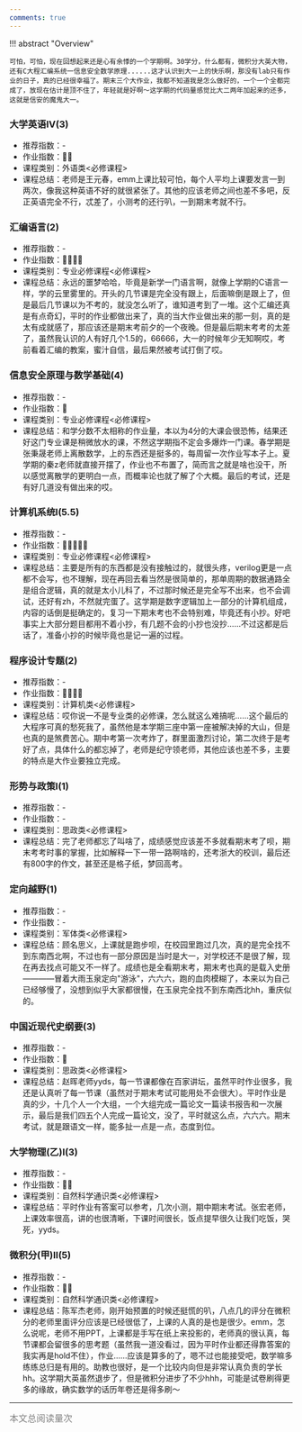 ```yaml
---
comments: true
---
```


!!! abstract "Overview"

    可怕，可怕，现在回想起来还是心有余悸的一个学期啊。30学分，什么都有，微积分大英大物，还有C大程汇编系统一信息安全数学原理......这才认识到大一上的快乐啊，那没有lab只有作业的日子，真的已经很幸福了。期末三个大作业，我都不知道我是怎么做好的，一个一个全都完成了，放现在估计是顶不住了，年轻就是好啊～这学期的代码量感觉比大二两年加起来的还多，这就是信安的魔鬼大一。
    
### 大学英语IV(3)
- 推荐指数：-
- 作业指数：:star2::star2:
- 课程类别：外语类<必修课程>
- 课程总结：老师是王元春，emm上课比较可怕，每个人平均上课要发言一到两次，像我这种英语不好的就很紧张了。其他的应该老师之间也差不多吧，反正英语完全不行，忒差了，小测考的还行叭，一到期末考就不行。

### 汇编语言(2)
- 推荐指数：-
- 作业指数：:star2::star2::star2::star2:
- 课程类别：专业必修课程<必修课程>
- 课程总结：永远的噩梦哈哈，毕竟是新学一门语言啊，就像上学期的C语言一样，学的云里雾里的。开头的几节课是完全没有跟上，后面嘛倒是跟上了，但是最后几节课以为不考的，就没怎么听了，谁知道考到了一堆。这个汇编还真是有点奇幻，平时的作业都做出来了，真的当大作业做出来的那一刻，真的是太有成就感了，那应该还是期末考前夕的一个夜晚。但是最后期末考考的太差了，虽然我认识的人有好几个1.5的，66666，大一的时候年少无知啊哎，考前看着汇编的教案，蜜汁自信，最后果然被考试打倒了哎。

### 信息安全原理与数学基础(4)
- 推荐指数：-
- 作业指数：:star2:
- 课程类别：专业必修课程<必修课程>
- 课程总结：和学分数不太相称的作业量，本以为4分的大课会很恐怖，结果还好这门专业课是稍微放水的课，不然这学期指不定会多爆炸一门课。春学期是张秉晟老师上离散数学，上的东西还是挺多的，每周留一次作业写本子上。夏学期的秦z老师就直接开摆了，作业也不布置了，简而言之就是啥也没干，所以感觉离散学的更明白一点，而概率论也就了解了个大概。最后的考试，还是有好几道没有做出来的哎。

### 计算机系统I(5.5)
- 推荐指数：-
- 作业指数：:star2::star2::star2::star2::star2:
- 课程类别：专业必修课程<必修课程>
- 课程总结：主要是所有的东西都是没有接触过的，就很头疼，verilog更是一点都不会写，也不理解，现在再回去看当然是很简单的，那单周期的数据通路全是组合逻辑，真的就是太小儿科了，不过那时候还是完全写不出来，也不会调试，还好有zh，不然就完蛋了。这学期是数字逻辑加上一部分的计算机组成，内容的话倒是挺确定的，复习一下期末考也不会特别难，毕竟还有小抄。好吧事实上大部分题目都用不着小抄，有几题不会的小抄也没抄......不过这都是后话了，准备小抄的时候毕竟也是记一遍的过程。

### 程序设计专题(2)
- 推荐指数：-
- 作业指数：:star2::star2::star2::star2:
- 课程类别：计算机类<必修课程>
- 课程总结：哎你说一不是专业类的必修课，怎么就这么难搞呢......这个最后的大程序可真的愁死我了，虽然他是本学期三座中第一座被解决掉的大山，但是也真的是煞费苦心。期中考第一次考炸了，群里面激烈讨论，第二次终于是考好了点，具体什么的都忘掉了，老师是纪守领老师，其他应该也差不多，主要的特点是大作业要独立完成。

### 形势与政策I(1)
- 推荐指数：-
- 作业指数：-
- 课程类别：思政类<必修课程>
- 课程总结：完了老师都忘了叫啥了，成绩感觉应该差不多就看期末考了呗，期末考考时事的掌握，比如解释一下一带一路啊啥的，还考浙大的校训，最后还有800字的作文，甚至还是格子纸，梦回高考。

### 定向越野(1)
- 推荐指数：-
- 作业指数：-
- 课程类别：军体类<必修课程>
- 课程总结：顾名思义，上课就是跑步呗，在校园里跑过几次，真的是完全找不到东南西北啊，不过也有一部分原因是当时是大一，对学校还不是很了解，现在再去找点可能又不一样了。成绩也是全看期末考，期末考也真的是载入史册————冒着大雨玉泉定向"游泳"，六六六，跑的血肉模糊了，本来以为自己已经够慢了，没想到似乎大家都很慢，在玉泉完全找不到东南西北hh，重庆似的。

### 中国近现代史纲要(3)
- 推荐指数：-
- 作业指数：:star2:
- 课程类别：思政类<必修课程>
- 课程总结：赵晖老师yyds，每一节课都像在百家讲坛，虽然平时作业很多，我还是认真听了每一节课（虽然对于期末考试可能用处不会很大）。平时作业是真的少，十几个人一个大组，一个大组完成一篇论文一篇读书报告和一次展示，最后是我们四五个人完成一篇论文，没了，平时就这么点，六六六。期末考试，就是跟语文一样，能多扯一点是一点，态度到位。

### 大学物理(乙)I(3)
- 推荐指数：-
- 作业指数：:star2::star2:
- 课程类别：自然科学通识类<必修课程>
- 课程总结：平时作业有答案可以参考，几次小测，期中期末考试。张宏老师，上课效率很高，讲的也很清晰，下课时间很长，饭点提早很久让我们吃饭，哭死，yyds。

### 微积分(甲)II(5)
- 推荐指数：-
- 作业指数：:star2::star2:
- 课程类别：自然科学通识类<必修课程>
- 课程总结：陈军杰老师，刚开始预置的时候还挺慌的叭，八点几的评分在微积分的老师里面评分应该是已经很低了，上课的人真的是也是很少。emm，怎么说呢，老师不用PPT，上课都是手写在纸上来投影的，老师真的很认真，每节课都会留很多的思考题（虽然我一道没看过，因为平时作业都还得靠答案的我实再是hold不住），作业......应该是算多的了，嗯不过也能接受吧，数学嘛多练练总归是有用的。助教也很好，是一个比较内向但是非常认真负责的学长hh。这学期大英虽然退步了，但是微积分进步了不少hhh，可能是试卷刷得更多的缘故，确实数学的话历年卷还是得多刷～

<hr>
<span id="busuanzi_container_page_pv"><font size="3" color="grey">本文总阅读量<span id="busuanzi_value_page_pv"></span>次</font></span>
<br/>